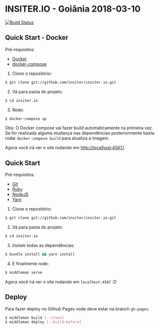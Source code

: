 # INSITER.IO - Goiânia 2018-03-10

[![Build Status](https://travis-ci.org/insiter/insiter.io.svg?branch=master)](https://travis-ci.org/insiter/insiter.io)

## Quick Start - Docker

Pré-requisitos:

  * [Docker](http://www.docker.com)
  * [docker-compose](https://docs.docker.com/compose/)

1. Clone o repositório:

  ```sh
  $ git clone git://github.com/insiter/insiter.io.git
  ```

2. Vá para pasta do projeto:

  ```sh
  $ cd insiter.io
  ```

3. Rode:

  ```sh
  $ docker-compose up
  ```

  Obs: O Docker compose vai fazer build automaticamente na primeira vez.
  Se for realizada alguma mudança nas dependências posteriormente basta
  rodar `docker-compose build` para atualiza a imagem.

Agora você irá ver o site rodando em [http://localhost:4567/](http://localhost:4567/).

## Quick Start

Pré-requisitos:

  * [Git](http://git-scm.com/downloads/)
  * [Ruby](https://www.ruby-lang.org/en/downloads/)
  * [NodeJS](http://nodejs.org/download/)
  * [Yarn](https://yarnpkg.com/en/docs/install)

1. Clone o repositório:

  ```sh
  $ git clone git://github.com/insiter/insiter.io.git
  ```

2. Vá para pasta do projeto:

  ```sh
  $ cd insiter.io
  ```

3. Instale todas as dependências:

  ```sh
  $ bundle install && yarn install
  ```

4. E finalmente rode:

  ```sh
  $ middleman serve
  ```

Agora você irá ver o site rodando em `localhost:4567` :D

## Deploy

Para fazer deploy no Github Pages vode deve estar na branch `gh-pages`.

```sh
$ middleman build [--clean]
$ middleman deploy [--build-before]
```
